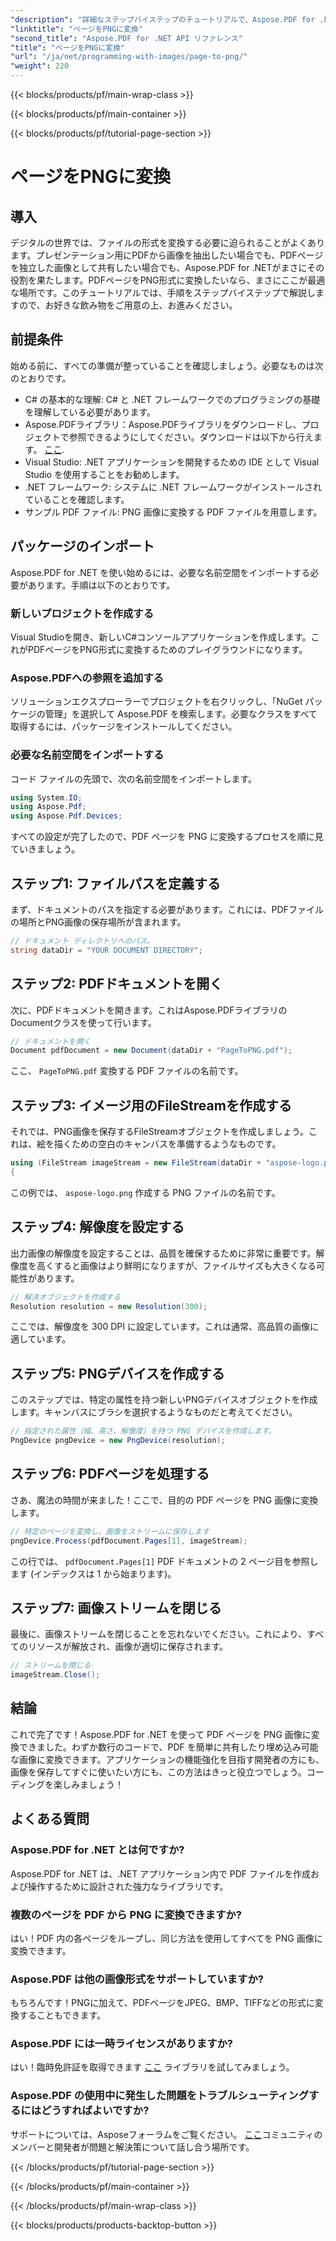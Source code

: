 ```yaml
---
"description": "詳細なステップバイステップのチュートリアルで、Aspose.PDF for .NET を使用して PDF ページを PNG 画像に簡単に変換する方法を学びます。"
"linktitle": "ページをPNGに変換"
"second_title": "Aspose.PDF for .NET API リファレンス"
"title": "ページをPNGに変換"
"url": "/ja/net/programming-with-images/page-to-png/"
"weight": 220
---
```


{{< blocks/products/pf/main-wrap-class >}}

{{< blocks/products/pf/main-container >}}

{{< blocks/products/pf/tutorial-page-section >}}

# ページをPNGに変換

## 導入

デジタルの世界では、ファイルの形式を変換する必要に迫られることがよくあります。プレゼンテーション用にPDFから画像を抽出したい場合でも、PDFページを独立した画像として共有したい場合でも、Aspose.PDF for .NETがまさにその役割を果たします。PDFページをPNG形式に変換したいなら、まさにここが最適な場所です。このチュートリアルでは、手順をステップバイステップで解説しますので、お好きな飲み物をご用意の上、お進みください。

## 前提条件

始める前に、すべての準備が整っていることを確認しましょう。必要なものは次のとおりです。
- C# の基本的な理解: C# と .NET フレームワークでのプログラミングの基礎を理解している必要があります。
- Aspose.PDFライブラリ：Aspose.PDFライブラリをダウンロードし、プロジェクトで参照できるようにしてください。ダウンロードは以下から行えます。 [ここ](https://releases。aspose.com/pdf/net/).
- Visual Studio: .NET アプリケーションを開発するための IDE として Visual Studio を使用することをお勧めします。
- .NET フレームワーク: システムに .NET フレームワークがインストールされていることを確認します。
- サンプル PDF ファイル: PNG 画像に変換する PDF ファイルを用意します。

## パッケージのインポート

Aspose.PDF for .NET を使い始めるには、必要な名前空間をインポートする必要があります。手順は以下のとおりです。

### 新しいプロジェクトを作成する

Visual Studioを開き、新しいC#コンソールアプリケーションを作成します。これがPDFページをPNG形式に変換するためのプレイグラウンドになります。

### Aspose.PDFへの参照を追加する

ソリューションエクスプローラーでプロジェクトを右クリックし、「NuGet パッケージの管理」を選択して Aspose.PDF を検索します。必要なクラスをすべて取得するには、パッケージをインストールしてください。

### 必要な名前空間をインポートする

コード ファイルの先頭で、次の名前空間をインポートします。

```csharp
using System.IO;
using Aspose.Pdf;
using Aspose.Pdf.Devices;
```

すべての設定が完了したので、PDF ページを PNG に変換するプロセスを順に見ていきましょう。

## ステップ1: ファイルパスを定義する

まず、ドキュメントのパスを指定する必要があります。これには、PDFファイルの場所とPNG画像の保存場所が含まれます。 

```csharp
// ドキュメント ディレクトリへのパス。
string dataDir = "YOUR DOCUMENT DIRECTORY";
```

## ステップ2: PDFドキュメントを開く

次に、PDFドキュメントを開きます。これはAspose.PDFライブラリのDocumentクラスを使って行います。

```csharp
// ドキュメントを開く
Document pdfDocument = new Document(dataDir + "PageToPNG.pdf");
```

ここ、 `PageToPNG.pdf` 変換する PDF ファイルの名前です。

## ステップ3: イメージ用のFileStreamを作成する

それでは、PNG画像を保存するFileStreamオブジェクトを作成しましょう。これは、絵を描くための空白のキャンバスを準備するようなものです。

```csharp
using (FileStream imageStream = new FileStream(dataDir + "aspose-logo.png", FileMode.Create))
{
```

この例では、 `aspose-logo.png` 作成する PNG ファイルの名前です。

## ステップ4: 解像度を設定する

出力画像の解像度を設定することは、品質を確保するために非常に重要です。解像度を高くすると画像はより鮮明になりますが、ファイルサイズも大きくなる可能性があります。

```csharp
// 解決オブジェクトを作成する
Resolution resolution = new Resolution(300);
```

ここでは、解像度を 300 DPI に設定しています。これは通常、高品質の画像に適しています。

## ステップ5: PNGデバイスを作成する

このステップでは、特定の属性を持つ新しいPNGデバイスオブジェクトを作成します。キャンバスにブラシを選択するようなものだと考えてください。

```csharp
// 指定された属性（幅、高さ、解像度）を持つ PNG デバイスを作成します。
PngDevice pngDevice = new PngDevice(resolution);
```

## ステップ6: PDFページを処理する

さあ、魔法の時間が来ました！ここで、目的の PDF ページを PNG 画像に変換します。

```csharp
// 特定のページを変換し、画像をストリームに保存します
pngDevice.Process(pdfDocument.Pages[1], imageStream);
```

この行では、 `pdfDocument.Pages[1]` PDF ドキュメントの 2 ページ目を参照します (インデックスは 1 から始まります)。

## ステップ7: 画像ストリームを閉じる

最後に、画像ストリームを閉じることを忘れないでください。これにより、すべてのリソースが解放され、画像が適切に保存されます。

```csharp
// ストリームを閉じる
imageStream.Close();
```

## 結論

これで完了です！Aspose.PDF for .NET を使って PDF ページを PNG 画像に変換できました。わずか数行のコードで、PDF を簡単に共有したり埋め込み可能な画像に変換できます。アプリケーションの機能強化を目指す開発者の方にも、画像を保存してすぐに使いたい方にも、この方法はきっと役立つでしょう。コーディングを楽しみましょう！

## よくある質問

### Aspose.PDF for .NET とは何ですか?  
Aspose.PDF for .NET は、.NET アプリケーション内で PDF ファイルを作成および操作するために設計された強力なライブラリです。

### 複数のページを PDF から PNG に変換できますか?  
はい！PDF 内の各ページをループし、同じ方法を使用してすべてを PNG 画像に変換できます。

### Aspose.PDF は他の画像形式をサポートしていますか?  
もちろんです！PNGに加えて、PDFページをJPEG、BMP、TIFFなどの形式に変換することもできます。

### Aspose.PDF には一時ライセンスがありますか?  
はい！臨時免許証を取得できます [ここ](https://purchase.aspose.com/temporary-license/) ライブラリを試してみましょう。

### Aspose.PDF の使用中に発生した問題をトラブルシューティングするにはどうすればよいですか?  
サポートについては、Asposeフォーラムをご覧ください。 [ここ](https://forum.aspose.com/c/pdf/10)コミュニティのメンバーと開発者が問題と解決策について話し合う場所です。

{{< /blocks/products/pf/tutorial-page-section >}}

{{< /blocks/products/pf/main-container >}}

{{< /blocks/products/pf/main-wrap-class >}}

{{< blocks/products/products-backtop-button >}}